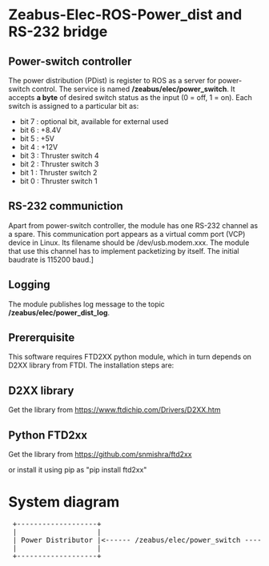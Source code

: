 # Zeabus-Elec-ROS-Power_dist and RS-232 bridge

## Power-switch controller
The power distribution (PDist) is register to ROS as a server for power-switch control. 
The service is named **/zeabus/elec/power_switch**. It accepts **a byte** of desired switch status 
as the input (0 = off, 1 = on). Each switch is assigned to a particular bit as:
- bit 7 : optional bit, available for external used
- bit 6 : +8.4V
- bit 5 : +5V
- bit 4 : +12V
- bit 3 : Thruster switch 4
- bit 2 : Thruster switch 3
- bit 1 : Thruster switch 2
- bit 0 : Thruster switch 1

## RS-232 communiction
Apart from power-switch controller, the module has one RS-232 channel as a spare.
This communication port appears as a virtual comm port (VCP) device in Linux. 
Its filename should be /dev/usb.modem.xxx. The module that use this channel has
to implement packetizing by itself. The initial baudrate is 115200 baud.]

## Logging
The module publishes log message to the topic **/zeabus/elec/power_dist_log**.

## Prererquisite
This software requires FTD2XX python module, which in turn depends on D2XX library from 
FTDI. The installation steps are:

## D2XX library
Get the library from
https://www.ftdichip.com/Drivers/D2XX.htm

## Python FTD2xx 
Get the library from
https://github.com/snmishra/ftd2xx

or install it using pip as "pip install ftd2xx"

# System diagram

<pre>
 +-------------------+
 |                   |
 | Power Distributor |&lt;------ /zeabus/elec/power_switch ----
 |                   |
 +-------------------+
 </pre>
